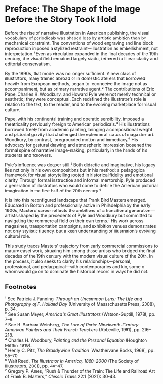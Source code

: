 # Preface: The Shape of the Image Before the Story Took Hold

Before the rise of narrative illustration in American publishing, the visual vocabulary of periodicals was shaped less by artistic ambition than by mechanical constraint. The conventions of wood engraving and line block reproduction imposed a stylized restraint—illustration as embellishment, not interpretation.¹ Even as circulation expanded in the final decades of the 19th century, the visual field remained largely static, tethered to linear clarity and editorial conservatism.

By the 1890s, that model was no longer sufficient. A new class of illustrators, many trained abroad or in domestic ateliers that borrowed heavily from European methods, began to reconceive the image not as accompaniment, but as primary narrative agent.² The contributions of Eric Pape, Charles H. Woodbury, and Howard Pyle were not merely technical or aesthetic; they were conceptual. Each redefined the illustrator’s role in relation to the text, to the reader, and to the evolving marketplace for visual culture.

Pape, with his continental training and operatic sensibility, imposed a theatricality previously foreign to American periodicals.³ His illustrations borrowed freely from academic painting, bringing a compositional weight and pictorial gravity that challenged the ephemeral status of magazine art. Woodbury, by contrast, foregrounded motion and immediacy.⁴ His advocacy for gestural drawing and atmospheric impression loosened the formal spine of narrative image-making, particularly in the hands of his students and followers.

Pyle’s influence was deeper still.⁵ Both didactic and imaginative, his legacy lies not only in his own compositions but in his method: a pedagogical framework for visual storytelling rooted in historical fidelity and emotional clarity. Through formal instruction and informal mentorship, Pyle produced a generation of illustrators who would come to define the American pictorial imagination in the first half of the 20th century.⁶

It is into this reconfigured landscape that Frank Bird Masters emerged. Educated in Boston and professionally active in Philadelphia by the early 1900s, Masters’ career reflects the ambitions of a transitional generation—artists shaped by the precedents of Pyle and Woodbury but committed to navigating the commercial field on their own terms.⁷ His work across magazines, transportation campaigns, and exhibition venues demonstrates not only stylistic fluency, but a keen understanding of illustration’s evolving cultural role.

This study traces Masters’ trajectory from early commercial commissions to mature easel work, situating him among those artists who bridged the final decades of the 19th century with the modern visual culture of the 20th. In the process, it also seeks to clarify his relationships—personal, professional, and pedagogical—with contemporaries and kin, some of whom would go on to dominate the historical record in ways he did not.

## Footnotes
¹ See Patricia J. Fanning, *Through an Uncommon Lens: The Life and Photography of F. Holland Day* (University of Massachusetts Press, 2008), p. 34.  
² See Susan Meyer, *America's Great Illustrators* (Watson-Guptill, 1978), pp. 7–9.  
³ See H. Barbara Weinberg, *The Lure of Paris: Nineteenth-Century American Painters and Their French Teachers* (Abbeville, 1991), pp. 216–218.  
⁴ Charles H. Woodbury, *Painting and the Personal Equation* (Houghton Mifflin, 1919).  
⁵ Henry C. Pitz, *The Brandywine Tradition* (Weathervane Books, 1968), pp. 55–70.  
⁶ Walt Reed, *The Illustrator in America, 1860–2000* (The Society of Illustrators, 2001), pp. 40–47.  
⁷ Gregory P. Ames, “Rush & Thunder of the Train: The Life and Railroad Art of Frank B. Masters,” *Classic Trains* 22:1 (2021): 30–43.
